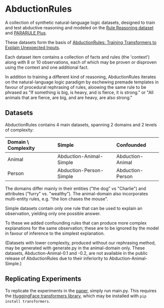 # AbductionRules
A collection of synthetic natural-language logic datasets, designed to train and test abductive reasoning and modeled on the [Rule Reasoning dataset](https://allenai.org/data/ruletaker) and [PARARULE Plus](https://github.com/Strong-AI-Lab/PARARULE-Plus).

These datasets form the basis of [AbductionRules: Training Transformers to Explain Unexpected Inputs](https://github.com/Strong-AI-Lab/AbductionRules/blob/main/abductionrules_paper.pdf).

Each dataset item contains a collection of facts and rules (the 'context') along with 8 or 10 observations, each of which may be proven or disproven using the context and one additional fact.

In addition to training a different kind of reasoning, AbductionRules iterates on the natural-language logic paradigm by eschewing premade templates in favour of procedural rephrasing of rules, aloowing the same rule to be phrased as "If something is big, is heavy, and is fierce, it is strong." or "All animals that are fierce, are big, and are heavy, are also strong."

## Datasets

AbductionRules contains 4 main datasets, spanning 2 domains and 2 levels of complexity:

|Domain \\ Complexity|Simple|Confounded|
|:---|:---|:---|
|Animal|Abduction-Animal-Simple|Abduction-Animal|
|Person|Abduction-Person-Simple|Abduction-Person|

The domains differ mainly in their entities ("the dog" vs "Charlie") and attributes ("furry" vs. "wealthy").
The animal-domain also incorporates multi-entity rules, e.g. "the lion chases the mouse".

Simple datasets contain only one rule that can be used to explain an observation, yielding only one possible answer.

To these we added confounding rules that can produce more complex explanations for the same observation; these are to be ignored by the model in favour of inference to the simplest explanation.

(Datasets with lower complexity, produced without our rephrasing method, may be generated with generate.py in the animal-domain only. These datasets, Abduction-Animal-0.1 and -0.2, are not available in the public release of AbductionRules due to their inferiority to Abduction-Animal-Simple.)

## Replicating Experiments

To replicate the experiments in the [paper](https://github.com/Strong-AI-Lab/AbductionRules/blob/main/abductionrules_paper.pdf), simply run main.py.
This requires the [HuggingFace transformers library](https://github.com/huggingface/transformers), which may be installed with `pip install transformers`.